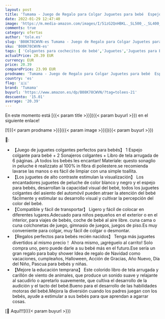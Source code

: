 ```yaml
---
layout: post
title: 'Tumama - Juego de Regalo para Colgar Juguetes para bebé  Espejo  Blanco y Negro  sonajeros de Felpa  Anillos  Libro de Tela para Cochecito  Asiento de Coche  Actividad  Cochecito para recién Nacidos'
date: 2022-01-29 12:47:40
image: 'https://m.media-amazon.com/images/I/51zG2QnHBKL._SL500_._SL400_.jpg'
comments: true
category: ofertas
author: 'tole.es'
slug: 'B08K78CWVN-es Tumama - Juego de Regalo para Colgar Juguetes para bebé...'
sku: 'B08K78CWVN-es'
tags: [ 'Colgantes para cochecitos de bebé','Juguetes','Juguetes para Bebés y primera infancia','Juguetes para bebés','Juguetes y juegos','bebé','nacido','recién','tumama', ]
actualPrice: 20.39 EUR
currency: EUR
price: 20.39
comparePrice: 23.99 EUR
prodname: 'Tumama - Juego de Regalo para Colgar Juguetes para bebé  Espejo  Blanco y Negro  sonajeros de Felpa  Anillos  Libro de Tela para Cochecito  Asiento de Coche  Actividad  Cochecito para recién Nacidos'
country: 'es'
flag: '🇪🇸'
brand: 'Tumama'
buyurl: 'https://www.amazon.es/dp/B08K78CWVN/?tag=tolees-21'
descuento: '15.01'
average: '20.39'
---
```


En este momento está [{{< param title >}}]({{< param buyurl >}}) en el siguiente enlace!

[![{{< param prodname >}}]({{< param image >}})]({{< param buyurl >}})

🔎:

- 【Juego de juguetes colgantes perfectos para bebés】 1 Espejo colgante para bebé + 2 Sonajeros colgantes + Libro de tela arrugada de 6 páginas. ¡A todos los bebés les encantan! Materiale: questo sonaglio in peluche è realizzato al 100% in fibra di poliestere.se recomienda lavarse las manos o es fácil de limpiar con una simple toallita.
- 【Los juguetes de alto contraste estimulan la visualización】 Los encantadores juguetes de peluche de color blanco y negro y el espejo para bebés, desarrollan la capacidad visual del bebé, todos los juguetes colgantes del asiento del automóvil pueden atraer la atención del bebé fácilmente y estimular su desarrollo visual y cultivar la percepción del color del bebé.
- 【Compatible y fácil de transportar】 Ligero y fácil de colocar en diferentes lugares.Adecuado para niños pequeños en el exterior o en el interior, para viajes de bebés, coche de bebé al aire libre. cuna cama o cuna colchonetas de juego, gimnasio de juegos, juegos de piso.Es muy conveniente para colgar, muy fácil de colgar o desmontar.
- 【Regalos perfectos para bebés recién nacidos】 Tenga más juguetes divertidos al mismo precio！ Ahora mismo, ¡agréguelo al carrito! Solo compra uno, pero puede darle a su bebé más en el futuro.Ese sería un gran regalo para baby shower Idea de regalo de Navidad como vacaciones, cumpleaños, Halloween, Acción de Gracias, Año Nuevo, Día del Niño, Pascua para bebés y niñas.
- 【Mejore la educación temprana】 Este colorido libro de tela arrugada y carillón de viento de animales, que produce un sonido suave y relajante al sacudirlo o apretarlo suavemente, que cultiva el desarrollo de la audición y el tacto del bebé.Bueno para el desarrollo de las habilidades motoras del bebé.Mejora la diversión cuando los padres juegan con los bebés, ayude a estimular a sus bebés para que aprendan a agarrar cosas.

[🛒 Aquí!!!]({{< param buyurl >}})
